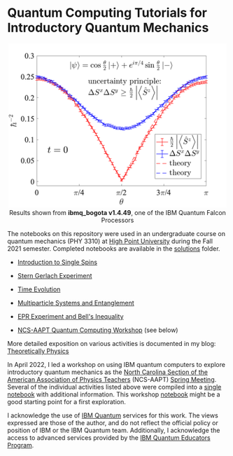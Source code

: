 # Quantum Computing Tutorials for Introductory Quantum Mechanics

<p align="center">
<img src="bogotaanim.gif" alt="uncertainty principle animation" width="500"/><br>
  Results shown from <b>ibmq_bogota v1.4.49</b>, one of the IBM Quantum Falcon Processors
</p>

The notebooks on this repository were used in an undergraduate course on quantum mechanics (PHY 3310) at [High Point University](https://www.highpoint.edu/physics/) during the Fall 2021 semester. Completed notebooks are available in the [solutions](tutorials/solutions) folder.

- [Introduction to Single Spins](tutorials/01_IntroSingleSpins/01_IntroSingleSpin.ipynb)
- [Stern Gerlach Experiment](tutorials/02_SternGerlachExperiment/02_SternGerlachExperiment.ipynb)
- [Time Evolution](tutorials/03_TimeEvolution/03_TimeEvolution.ipynb)
- [Multiparticle Systems and Entanglement](tutorials/04_Entanglement/04_Entanglement.ipynb)
- [EPR Experiment and Bell's Inequality](tutorials/05_BellsInequality/05_BellsInequality.ipynb)

- [NCS-AAPT Quantum Computing Workshop](workshop/QuantumComputingNCS2022.ipynb) (see below)

More detailed exposition on various activities is documented in my blog: [Theoretically Physics](https://theoreticallyphysics.wordpress.com/)

In April 2022, I led a workshop on using IBM quantum computers to explore introductory quantum mechanics as the [North Carolina Section of the American Association of Physics Teachers](https://sites.google.com/site/ncsaapt/) (NCS-AAPT) [Spring Meeting](https://sites.google.com/site/ncsaapt/meetings/2022-spring-meeting). Several of the individual activities listed above were compiled into a [single notebook](workshop/QuantumComputingNCS2022.ipynb) with additional information. This workshop [notebook](workshop/QuantumComputingNCS2022.ipynb) might be a good starting point for a first exploration.

I acknowledge the use of [IBM Quantum](https://www.ibm.com/quantum-computing/) services for this work. The views expressed are those of the author, and do not reflect the official policy or position of IBM or the IBM Quantum team. Additionally, I acknowledge the access to advanced services provided by the [IBM Quantum Educators Program](https://quantum-computing.ibm.com/programs/educators).
